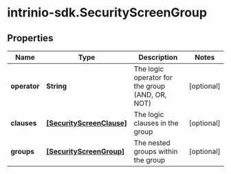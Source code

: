 # intrinio-sdk.SecurityScreenGroup

## Properties
Name | Type | Description | Notes
------------ | ------------- | ------------- | -------------
**operator** | **String** | The logic operator for the group (AND, OR, NOT) | [optional] 
**clauses** | [**[SecurityScreenClause]**](SecurityScreenClause.md) | The logic clauses in the group | [optional] 
**groups** | [**[SecurityScreenGroup]**](SecurityScreenGroup.md) | The nested groups within the group | [optional] 


